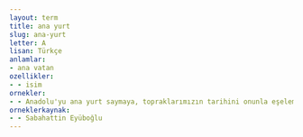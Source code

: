 ```yaml
---
layout: term
title: ana yurt
slug: ana-yurt
letter: A
lisan: Türkçe
anlamlar:
- ana vatan
ozellikler:
- - isim
ornekler:
- - Anadolu'yu ana yurt saymaya, topraklarımızın tarihini onunla eşelemeye Atatürk ile başlamışız.
orneklerkaynak:
- - Sabahattin Eyüboğlu
---
```


